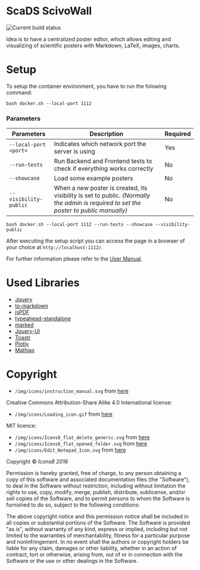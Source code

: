 # ScaDS ScivoWall

![Current build status](https://github.com/bit3lyp9tu/ScivoWall/actions/workflows/main.yml/badge.svg?event=push)

Idea is to have a centralized poster editor, which allows editing and visualizing of
scientific posters with Markdown, LaTeX, images, charts.

# Setup
To setup the container environment, you have to run the folowing command:
```console
bash docker.sh --local-port 1112
```
### Parameters
| Parameters | Description | Required |
|---|---|----|
| ```--local-port <port>```  | Indicates which network port the server is using  |  Yes  |
| ```--run-tests```    | Run Backend and Frontend tests to check if everything works correctly | No  |
| ```--showcase```    | Load some example posters | No  |
| ```--visibility-public```   | When a new poster is created, its visibility is set to public. *(Normally the admin is required to set the poster to public manually)*  | No  |

```console
bash docker.sh --local-port 1112 --run-tests --showcase --visibility-public
```

After executing the setup script you can access the page in a browser of your choice at ```http://localhost:1112/```.

For further information please refer to the [User Manual](documentation/docu.md).

# Used Libraries

- [Jquery](https://jquery.com/)
- [to-markdown](https://www.npmjs.com/package/to-markdown)
- [jsPDF](https://github.com/parallax/jsPDF)
- [typeahead-standalone](https://typeahead.digitalfortress.tech/)
- [marked](https://www.npmjs.com/package/marked)
- [Jquery-UI](https://jqueryui.com/)
- [Toastr](https://codeseven.github.io/toastr/)
- [Plotly](https://plotly.com/javascript/)
- [Mathjax](https://www.mathjax.org/)

# Copyright

- ```/img/icons/instruction_manual.svg``` from [here](https://commons.wikimedia.org/wiki/File:ISO_7000_-_Ref-No_1641.svg)

Creative Commons Attribution-Share Alike 4.0 International license:
- ```/img/icons/Loading_icon.gif``` from [here](https://commons.wikimedia.org/wiki/File:Loading_icon.gif#/media/File:Loading_icon.gif)

MIT licence:
- ```/img/icons/Icons8_flat_delete_generic.svg``` from [here](https://commons.wikimedia.org/wiki/File:Icons8_flat_delete_generic.svg)
- ```/img/icons/Icons8_flat_opened_folder.svg``` from [here](https://commons.wikimedia.org/wiki/File:Icons8_flat_opened_folder.svg)
- ```/img/icons/Edit_Notepad_Icon.svg``` from [here](https://commons.wikimedia.org/wiki/File:Edit_Notepad_Icon.svg)

Copyright © *Icons8 2016*

Permission is hereby granted, free of charge, to any person obtaining a copy of this software and associated documentation files (the "Software"), to deal in the Software without restriction, including without limitation the rights to use, copy, modify, merge, publish, distribute, sublicense, and/or sell copies of the Software, and to permit persons to whom the Software is furnished to do so, subject to the following conditions:

The above copyright notice and this permission notice shall be included in all copies or substantial portions of the Software.
The Software is provided "as is", without warranty of any kind, express or implied, including but not limited to the warranties of merchantability, fitness for a particular purpose and noninfringement. In no event shall the authors or copyright holders be liable for any claim, damages or other liability, whether in an action of contract, tort or otherwise, arising from, out of or in connection with the Software or the use or other dealings in the Software.
